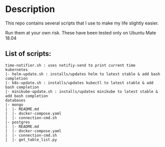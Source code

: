 # Description
This repo contains several scripts that I use to make my life slightly easier.

Run them at your own risk. These have been tested only on Ubuntu Mate 18.04

## List of scripts:
```
time-notifier.sh : uses notifiy-send to print current time
kubernetes
|- helm-update.sh : installs/updates helm to latest stable & add bash completion
|- k8s-update.sh : installs/updates kubectl to latest stable & add bash completion
|- minikube-update.sh : installs/updates minikube to latest stable & add bash completion
databases
|- mongo
|  |- README.md
|  |- docker-compose.yaml
|  |- connection-cmd.sh
|- postgres
|  |- README.md
|  |- docker-compose.yaml
|  |- connection-cmd.sh
|  |- get_table_list.py
```
